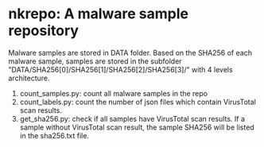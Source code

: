 # nkrepo: A malware sample repository

Malware samples are stored in DATA folder. Based on the SHA256 of each
malware sample, samples are stored in the subfolder
"DATA/SHA256[0]/SHA256[1]/SHA256[2]/SHA256[3]/" with 4 levels architecture.

1. count_samples.py: count all malware samples in the repo
2. count_labels.py: count the number of json files which contain VirusTotal scan results.
3. get_sha256.py: check if all samples have VirusTotal scan results. If a
   sample without VirusTotal scan result, the sample SHA256 will be listed in the
   sha256.txt file.
